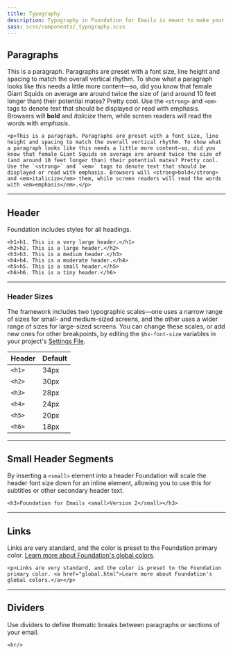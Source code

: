 ```yaml
---
title: Typography
description: Typography in Foundation for Emails is meant to make your life easier by providing clean, attractive, simple default styles for all of the most basic typographical elements.
sass: scss/components/_typography.scss
---
```


## Paragraphs

This is a paragraph. Paragraphs are preset with a font size, line height and spacing to match the overall vertical rhythm. To show what a paragraph looks like this needs a little more content—so, did you know that female Giant Squids on average are around twice the size of (and around 10 feet longer than) their potential mates? Pretty cool. Use the `<strong>` and `<em>` tags to denote text that should be displayed or read with emphasis. Browsers will <strong>bold</strong> and <em>italicize</em> them, while screen readers will read the words with <em>emphasis</em>.

```
<p>This is a paragraph. Paragraphs are preset with a font size, line height and spacing to match the overall vertical rhythm. To show what a paragraph looks like this needs a little more content—so, did you know that female Giant Squids on average are around twice the size of (and around 10 feet longer than) their potential mates? Pretty cool. Use the `<strong>` and `<em>` tags to denote text that should be displayed or read with emphasis. Browsers will <strong>bold</strong> and <em>italicize</em> them, while screen readers will read the words with <em>emphasis</em>.</p>
```

---

## Header

Foundation includes styles for all headings.

```inky_example
<h1>h1. This is a very large header.</h1>
<h2>h2. This is a large header.</h2>
<h3>h3. This is a medium header.</h3>
<h4>h4. This is a moderate header.</h4>
<h5>h5. This is a small header.</h5>
<h6>h6. This is a tiny header.</h6>
```

---

### Header Sizes

The framework includes two typographic scales&mdash;one uses a narrow range of sizes for small- and medium-sized screens, and the other uses a wider range of sizes for large-sized screens. You can change these scales, or add new ones for other breakpoints, by editing the `$hx-font-size` variables in your project's <a href="sass.html#the-settings-file">Settings File</a>.

Header  | Default |
--------|---------|
`<h1>`  | 34px    |
`<h2>`  | 30px    |
`<h3>`  | 28px    |
`<h4>`  | 24px    |
`<h5>`  | 20px    |
`<h6>`  | 18px    |

---

## Small Header Segments

By inserting a `<small>` element into a header Foundation will scale the header font size down for an inline element, allowing you to use this for subtitles or other secondary header text.

```inky_example
<h3>Foundation for Emails <small>Version 2</small></h3>
```

---

## Links

Links are very standard, and the color is preset to the Foundation primary color. [Learn more about Foundation's global colors](global.html).

```
<p>Links are very standard, and the color is preset to the Foundation primary color. <a href="global.html">Learn more about Foundation's global colors.</a></p>
```

---

## Dividers

Use dividers to define thematic breaks between paragraphs or sections of your email.

```
<hr/>
```
